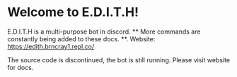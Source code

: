 # Welcome to E.D.I.T.H!

E.D.I.T.H is a multi-purpose bot in discord. ** More commands are constantly being added to these docs. **. 
Website: https://edith.brncray1.repl.co/

The source code is discontinued, the bot is still running. Please visit website for docs.
